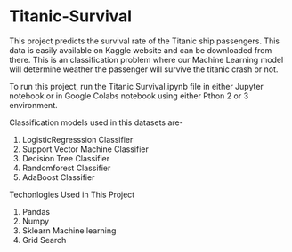 # Titanic-Survival

This project predicts the survival rate of the Titanic ship passengers.
This data is easily available on Kaggle website and can be downloaded from there.
This is an classification problem where our Machine Learning model will determine weather the passenger will survive the titanic crash or not.

To run this project, run the Titanic Survival.ipynb file in either Jupyter notebook or in Google Colabs notebook using either Pthon 2 or 3 environment.

Classification models used in this datasets are-
1. LogisticRegresssion Classifier
2. Support Vector Machine Classifier
3. Decision Tree Classifier
4. Randomforest Classifier
5. AdaBoost Classifier


Techonlogies Used in This Project
1. Pandas 
2. Numpy 
3. Sklearn Machine learning
4. Grid Search